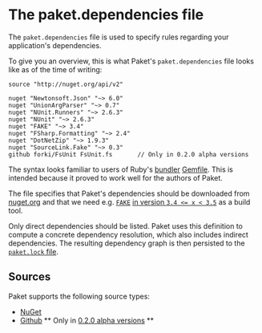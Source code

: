 # The paket.dependencies file

The `paket.dependencies` file is used to specify rules regarding your application's dependencies.

To give you an overview, this is what Paket's `paket.dependencies` file looks like as of the time of writing:

    source "http://nuget.org/api/v2"

    nuget "Newtonsoft.Json" "~> 6.0"
    nuget "UnionArgParser" "~> 0.7"
    nuget "NUnit.Runners" "~> 2.6.3"
    nuget "NUnit" "~> 2.6.3"
    nuget "FAKE" "~> 3.4"
    nuget "FSharp.Formatting" "~> 2.4"
    nuget "DotNetZip" "~> 1.9.3"
    nuget "SourceLink.Fake" "~> 0.3"  
	github forki/FsUnit FsUnit.fs       // Only in 0.2.0 alpha versions

The syntax looks familiar to users of Ruby's [bundler](http://bundler.io/) [Gemfile](http://bundler.io/gemfile.html). This is intended because it proved to work well for the authors of Paket.

The file specifies that Paket's dependencies should be downloaded from [nuget.org](http://www.nuget.org) and that we need e.g. 
[`FAKE`](http://fsharp.github.io/FAKE/) [in version `3.4 <= x < 3.5`](#pessimistic-version-constraint) as a build tool.

Only direct dependencies should be listed. Paket uses this definition to compute a concrete dependency resolution, which also includes indirect dependencies. The resulting dependency graph is then persisted to the [`paket.lock` file](lock_file.html).

## Sources

Paket supports the following source types:

* [NuGet](nuget_dependencies.html)
* [Github](github_dependencies.html) ** Only in [0.2.0 alpha versions](https://www.nuget.org/packages/Paket/0.2.0-alpha001) **